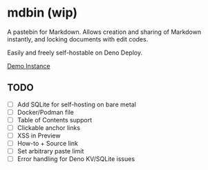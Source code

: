 # mdbin (wip)

A pastebin for Markdown. Allows creation and sharing of Markdown instantly, and locking documents with edit codes.

Easily and freely self-hostable on Deno Deploy.

[Demo Instance](https://mdbin.deno.dev/)

## TODO
- [ ] Add SQLite for self-hosting on bare metal
- [ ] Docker/Podman file
- [ ] Table of Contents support
- [ ] Clickable anchor links
- [ ] XSS in Preview
- [ ] How-to + Source link
- [ ] Set arbitrary paste limit
- [ ] Error handling for Deno KV/SQLite issues
